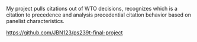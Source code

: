 My project pulls citations out of WTO decisions, recognizes which is a 
citation to precedence and analysis precedential citation behavior based 
on panelist characteristics.

https://github.com/JBN123/ps239t-final-project
